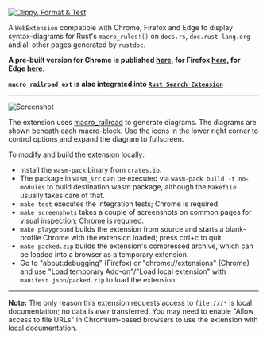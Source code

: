 [![Clippy, Format & Test](https://github.com/lukaslueg/macro_railroad_ext/actions/workflows/check.yml/badge.svg)](https://github.com/lukaslueg/macro_railroad_ext/actions/workflows/check.yml)

A `WebExtension` compatible with Chrome, Firefox and Edge to display syntax-diagrams for Rust's `macro_rules!()` on `docs.rs`, `doc.rust-lang.org` and all other pages generated by `rustdoc`.

**A pre-built version for Chrome is published [here](https://chrome.google.com/webstore/detail/macrorailroad/jeinhnlccpembeoccdhdpnolnmkfcblp), for Firefox [here](https://addons.mozilla.org/en-US/firefox/addon/macro_railroad/), for Edge [here](https://microsoftedge.microsoft.com/addons/detail/falpndjdhnafmnjajiooahgjlimgjjjk)**.

**`macro_railroad_ext` is also integrated into [`Rust Search Extension`](https://rust.extension.sh/)**

---

![Screenshot](./var/screenshot4.png)

The extension uses [macro_railroad](https://github.com/lukaslueg/macro_railroad) to generate diagrams. The diagrams are shown beneath each macro-block. Use the icons in the lower right corner to control options and expand the diagram to fullscreen.

To modify and build the extension locally:

* Install the `wasm-pack` binary from `crates.io`.
* The package in `wasm_src` can be executed via `wasm-pack build -t no-modules` to build destination wasm package, although the `Makefile` usually takes care of that.
* `make test` executes the integration tests; Chrome is required.
* `make screenshots` takes a couple of screenshots on common pages for visual inspection; Chrome is required.
* `make playground` builds the extension from source and starts a blank-profile Chrome with the extension loaded; press ctrl+c to quit.
* `make packed.zip` builds the extension's compressed archive, which can be loaded into a browser as a temporary extension.
* Go to "about:debugging" (Firefox) or "chrome://extensions" (Chrome) and use "Load temporary Add-on"/"Load local extension" with `manifest.json`/`packed.zip` to load the extension.

---

**Note:** The only reason this extension requests access to `file:///*` is local documentation; no data is *ever* transferred. You may need to enable "Allow access to file URLs" in Chromium-based browsers to use the extension with local documentation.
